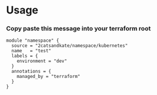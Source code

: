 # Usage

### Copy paste this message into your terraform root
```
module "namespace" {
  source = "2catsandkate/namespace/kubernetes"
  name   = "test"
  labels = {
    environment = "dev"
  }
  annotations = {
    managed_by = "terraform"
  }
}
```